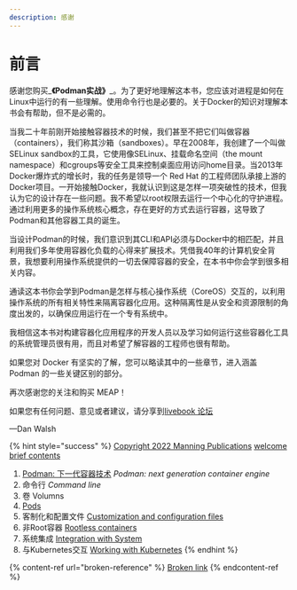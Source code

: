 ```yaml
---
description: 感谢
---
```


# 前言

感谢您购买_**《Podman实战》**_。为了更好地理解这本书，您应该对进程是如何在Linux中运行的有一些理解。使用命令行也是必要的。关于Docker的知识对理解本书会有帮助，但不是必需的。

当我二十年前刚开始接触容器技术的时候，我们甚至不把它们叫做容器（containers），我们称其沙箱（sandboxes）。早在2008年，我创建了一个叫做SELinux sandbox的工具，它使用像SELinux、挂载命名空间（the mount namespace）和cgroups等安全工具来控制桌面应用访问home目录。当2013年Docker爆炸式的增长时，我的任务是领导一个 Red Hat 的工程师团队承接上游的Docker项目。一开始接触Docker，我就认识到这是怎样一项突破性的技术，但我认为它的设计存在一些问题。我不希望以root权限去运行一个中心化的守护进程。通过利用更多的操作系统核心概念，存在更好的方式去运行容器，这导致了Podman和其他容器工具的诞生。

当设计Podman的时候，我们意识到其CLI和API必须与Docker中的相匹配，并且利用我们多年使用容器化负载的心得来扩展技术。凭借我40年的计算机安全背景，我想要利用操作系统提供的一切去保障容器的安全，在本书中你会学到很多相关内容。

通读这本书你会学到Podman是怎样与核心操作系统（CoreOS）交互的，以利用操作系统的所有相关特性来隔离容器化应用。这种隔离性是从安全和资源限制的角度出发的，以确保应用运行在一个专有系统中。

我相信这本书对构建容器化应用程序的开发人员以及学习如何运行这些容器化工具的系统管理员很有用，而且对希望了解容器的工程师也很有帮助。

如果您对 Docker 有坚实的了解，您可以略读其中的一些章节，进入涵盖 Podman 的一些关键区别的部分。

再次感谢您的关注和购买 MEAP！

如果您有任何问题、意见或者建议，请分享到[livebook 论坛](https://livebook.manning.com/book/podman-the-next-generation-of-container-engines/welcome/v-6/)

—Dan Walsh

{% hint style="success" %}
[Copyright 2022 Manning Publications](https://livebook.manning.com/book/podman-in-action/copyright-2022-manning-publications/v-6) [welcome](https://livebook.manning.com/book/podman-in-action/welcome/v-6) [brief contents](https://livebook.manning.com/book/podman-in-action/brief-contents/v-6)

1. [Podman: 下一代容器技术](broken-reference)  _Podman: next generation container engine_
2. 命令行  _Command line_
3. 卷  Volumns
4. [Pods](https://livebook.manning.com/book/podman-in-action/chapter-4/v-5)
5. 客制化和配置文件  [Customization and configuration files](https://livebook.manning.com/book/podman-in-action/chapter-5/v-5)
6. 非Root容器  [Rootless containers](https://livebook.manning.com/book/podman-in-action/chapter-6/v-5)
7. 系统集成  [Integration with System](https://livebook.manning.com/book/podman-in-action/chapter-7/v-5)
8. 与Kubernetes交互  [Working with Kubernetes](https://livebook.manning.com/book/podman-in-action/chapter-8/v-5)
{% endhint %}

{% content-ref url="broken-reference" %}
[Broken link](broken-reference)
{% endcontent-ref %}

